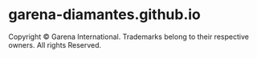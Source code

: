 # garena-diamantes.github.io
Copyright © Garena International. Trademarks belong to their respective owners. All rights Reserved.
